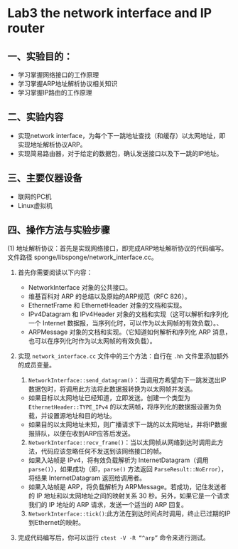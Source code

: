# Lab3 the network interface and IP router

## 一、实验目的：

- 学习掌握网络接口的工作原理
- 学习掌握ARP地址解析协议相关知识
- 学习掌握IP路由的工作原理

## 二、实验内容

- 实现network interface，为每个下一跳地址查找（和缓存）以太网地址，即实现地址解析协议ARP。
- 实现简易路由器，对于给定的数据包，确认发送接口以及下一跳的IP地址。

## 三、主要仪器设备

- 联网的PC机
- Linux虚拟机

## 四、操作方法与实验步骤

(1) 地址解析协议：首先是实现网络接口，即完成ARP地址解析协议的代码编写。文件路径 sponge/libsponge/network_interface.cc。

1. 首先你需要阅读以下内容：
    - NetworkInterface 对象的公共接口。
    - 维基百科对 ARP 的总结以及原始的ARP规范（RFC 826）。
    - EthernetFrame 和 EthernetHeader 对象的文档和实现。
    - IPv4Datagram 和 IPv4Header 对象的文档和实现（这可以解析和序列化一个 Internet 数据报，当序列化时，可以作为以太网帧的有效负载）。、
    - ARPMessage 对象的文档和实现。（它知道如何解析和序列化 ARP 消息，也可以在序列化时作为以太网帧的有效负载）。

2. 实现 `network_interface.cc` 文件中的三个方法：自行在 `.hh` 文件里添加额外的成员变量。
    1. `NetworkInterface::send_datagram()`：当调用方希望向下一跳发送出IP数据包时，将调用此方法将此数据报转换为以太网帧并发送。
    - 如果目标以太网地址已经知道，立即发送。创建一个类型为    `EthernetHeader::TYPE_IPv4` 的以太网帧，将序列化的数据报设置为负载，并设置源地址和目的地址。
    - 如果目的以太网地址未知，则广播请求下一跳的以太网地址，并将IP数据报排队，以便在收到ARP应答后发送。
    2. `NetworkInterface::recv_frame()`：当以太网帧从网络到达时调用此方法，代码应该忽略任何不发送到该网络接口的帧。
    - 如果入站帧是 IPv4，将有效负载解析为 InternetDatagram（调用 `parse()`），如果成功（即，`parse()` 方法返回 `ParseResult::NoError`），将结果 InternetDatagram 返回给调用者。
    - 如果入站帧是 ARP，将负载解析为 ARPMessage。若成功，记住发送者的 IP 地址和以太网地址之间的映射关系 30 秒。另外，如果它是一个请求我们的 IP 地址的 ARP 请求，发送一个适当的 ARP 回复。
    3. `NetworkInterface::tick()`:此方法在到达时间点时调用，终止已过期的IP到Ethernet的映射。

3.  完成代码编写后，你可以运行 `ctest -V -R “^arp”` 命令来进行测试。

